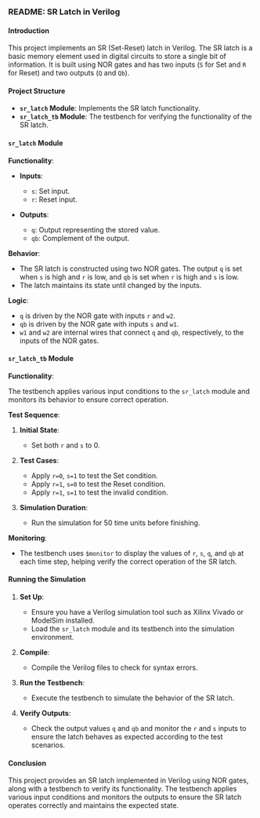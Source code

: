 ### README: SR Latch in Verilog

#### Introduction

This project implements an SR (Set-Reset) latch in Verilog. The SR latch is a basic memory element used in digital circuits to store a single bit of information. It is built using NOR gates and has two inputs (`S` for Set and `R` for Reset) and two outputs (`Q` and `Qb`).

#### Project Structure

- **`sr_latch` Module**: Implements the SR latch functionality.
- **`sr_latch_tb` Module**: The testbench for verifying the functionality of the SR latch.

#### `sr_latch` Module

**Functionality**:

- **Inputs**:
  - `s`: Set input.
  - `r`: Reset input.

- **Outputs**:
  - `q`: Output representing the stored value.
  - `qb`: Complement of the output.

**Behavior**:

- The SR latch is constructed using two NOR gates. The output `q` is set when `s` is high and `r` is low, and `qb` is set when `r` is high and `s` is low.
- The latch maintains its state until changed by the inputs.

**Logic**:

- `q` is driven by the NOR gate with inputs `r` and `w2`.
- `qb` is driven by the NOR gate with inputs `s` and `w1`.
- `w1` and `w2` are internal wires that connect `q` and `qb`, respectively, to the inputs of the NOR gates.

#### `sr_latch_tb` Module

**Functionality**:

The testbench applies various input conditions to the `sr_latch` module and monitors its behavior to ensure correct operation.

**Test Sequence**:

1. **Initial State**:
   - Set both `r` and `s` to 0.

2. **Test Cases**:
   - Apply `r=0`, `s=1` to test the Set condition.
   - Apply `r=1`, `s=0` to test the Reset condition.
   - Apply `r=1`, `s=1` to test the invalid condition.

3. **Simulation Duration**:
   - Run the simulation for 50 time units before finishing.

**Monitoring**:

- The testbench uses `$monitor` to display the values of `r`, `s`, `q`, and `qb` at each time step, helping verify the correct operation of the SR latch.

#### Running the Simulation

1. **Set Up**:
   - Ensure you have a Verilog simulation tool such as Xilinx Vivado or ModelSim installed.
   - Load the `sr_latch` module and its testbench into the simulation environment.

2. **Compile**:
   - Compile the Verilog files to check for syntax errors.

3. **Run the Testbench**:
   - Execute the testbench to simulate the behavior of the SR latch.

4. **Verify Outputs**:
   - Check the output values `q` and `qb` and monitor the `r` and `s` inputs to ensure the latch behaves as expected according to the test scenarios.

#### Conclusion

This project provides an SR latch implemented in Verilog using NOR gates, along with a testbench to verify its functionality. The testbench applies various input conditions and monitors the outputs to ensure the SR latch operates correctly and maintains the expected state.